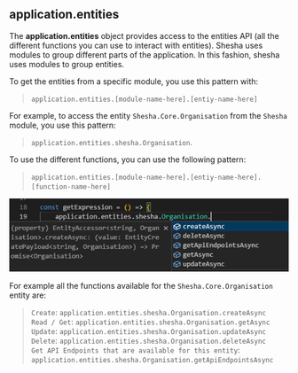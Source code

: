 ## application.entities  

The **application.entities** object provides access to the entities API (all the different functions you can use to interact with entities).
Shesha uses modules to group different parts of the application. In this fashion, shesha uses modules to group
entities.

To get the entities from a specific module, you use this pattern with:  
> `application.entities.[module-name-here].[entiy-name-here]`  

For example, to access the entity `Shesha.Core.Organisation` from the `Shesha` module, you use this pattern: 
> `application.entities.shesha.Organisation`.

To use the different functions, you can use the following pattern:  
> `application.entities.[module-name-here].[entiy-name-here].[function-name-here]`

![accessing-entities](./images/accessing-entities-api.png)

For example all the functions available for the `Shesha.Core.Organisation` entity are:
> `Create`: `application.entities.shesha.Organisation.createAsync`  
> `Read / Get`: `application.entities.shesha.Organisation.getAsync`  
> `Update`: `application.entities.shesha.Organisation.updateAsync`  
> `Delete`: `application.entities.shesha.Organisation.deleteAsync`  
> `Get API Endpoints that are available for this entity`: `application.entities.shesha.Organisation.getApiEndpointsAsync`  



